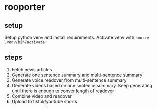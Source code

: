 # rooporter

## setup
Setup python venv and install requirements. Activate venv with `source .venv/bin/activate`

## steps
1. Fetch news articles
2. Generate one sentence summary and multi-sentence summary
3. Generate voice readover from multi-sentence summary
4. Generate videos based on one sentence summary. Keep generating until there is enough to conver length of readover
5. Combine video and readover
6. Upload to tiktok/youtube shorts
